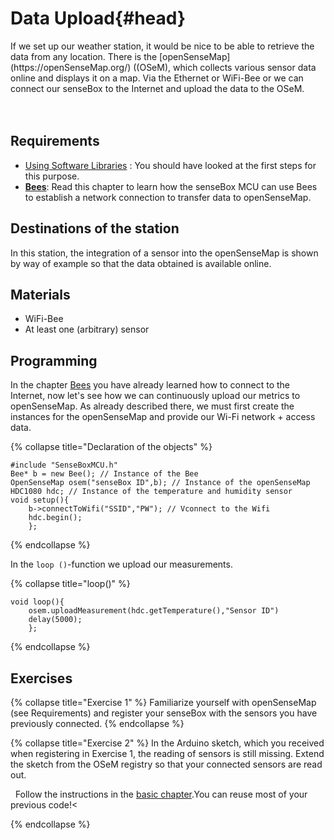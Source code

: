 # Data Upload{#head}


<div class="description">If we set up our weather station, it would be nice to be able to retrieve the data from any location. There is the [openSenseMap](https://openSenseMap.org/) ((OSeM), which collects various sensor data online and displays it on a map. Via the Ethernet or WiFi-Bee or we can connect our senseBox to the Internet and upload the data to the OSeM.
</div>
<div class="line">
    <br>
    <br>
</div>

## Requirements
- [Using Software Libraries](../../erste-schritte/board-support-packages-installieren.md) : You should have looked at the first steps for this purpose.
- [**Bees**](../../grundlagen/Bees.md):
   Read this chapter to learn how the senseBox MCU can use Bees to establish a network connection to transfer data to openSenseMap.

## Destinations of the station
In this station, the integration of a sensor into the openSenseMap is shown by way of example so that the data obtained is available online.


## Materials
*  WiFi-Bee
*  At least one (arbitrary) sensor

## Programming
In the chapter [Bees](/../../grundlagen/Bees.md) you have already learned how to connect to the Internet, now let's see how we can continuously upload our metrics to openSenseMap. As already described there, we must first create the instances for the openSenseMap and provide our Wi-Fi network + access data.


{% collapse title="Declaration of the objects" %}
```arduino
#include "SenseBoxMCU.h"
Bee* b = new Bee(); // Instance of the Bee
OpenSenseMap osem("senseBox ID",b); // Instance of the openSenseMap
HDC1080 hdc; // Instance of the temperature and humidity sensor
void setup(){
    b->connectToWifi("SSID","PW"); // Vconnect to the Wifi
    hdc.begin();
    };
```
{% endcollapse %}

In the `loop ()`-function we upload our measurements.

{% collapse title="loop()" %}
```arduino
void loop(){
    osem.uploadMeasurement(hdc.getTemperature(),"Sensor ID")
    delay(5000);
    };
```
{% endcollapse %}

## Exercises
{% collapse title="Exercise 1" %}
Familiarize yourself with openSenseMap (see Requirements) and register your senseBox with the sensors you have previously connected.
{% endcollapse %}



{% collapse title="Exercise 2" %}
In the Arduino sketch, which you received when registering in Exercise 1, the reading of sensors is still missing. Extend the sketch from the OSeM registry so that your connected sensors are read out.

<div class="box_info">
    <i class="fa fa-info fa-fw" aria-hidden="true" style="color: #42acf3;"></i>
      Follow the instructions in the <a href="../../grundlagen/digitale_signale.md">basic chapter</a>.You can reuse most of your previous code!<
</div>

{% endcollapse %}

